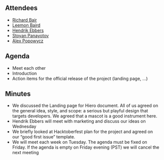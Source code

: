 ## Attendees

- [Richard Bair](https://github.com/rbair23)
- [Leemon Baird](https://github.com/lbaird)
- [Hendrik Ebbers](https://github.com/hendrikebbers)
- [Stoyan Panayotov](https://github.com/stoqnkpL)
- [Alex Popowycz](https://github.com/popowycz)


## Agenda

- Meet each other
- Introduction
- Action items for the official release of the project (landing page, …)

## Minutes

- We discussed the Landing page for Hiero document. All of us agreed on the general idea, style, and scope: a serious but playful design that targets developers. We agreed that a mascot is a good instrument here.
- Hendrik Ebbers will meet with marketing and discuss our ideas on Wednesday
- We briefly looked at Hacktoberfest plan for the project and agreed on our “good first issue” template.
- We will meet each week on Tuesday. The agenda must be fixed on Friday. If the agenda is empty on Friday evening (PST) we will cancel the next meeting



